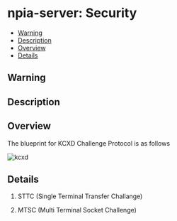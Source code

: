 # npia-server: Security

- [Warning](#warning)
- [Description](#description)
- [Overview](#overview)
- [Details](#details)


## Warning


## Description




## Overview

The blueprint for KCXD Challenge Protocol is as follows

![kcxd]()


## Details

1. STTC (Single Terminal Transfer Challange)


2. MTSC (Multi Terminal Socket Challenge)
